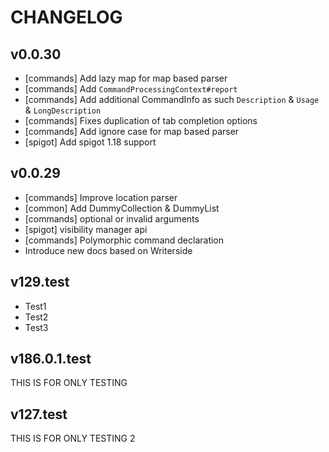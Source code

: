 # CHANGELOG
## v0.0.30
- [commands] Add lazy map for map based parser
- [commands] Add `CommandProcessingContext#report`
- [commands] Add additional CommandInfo as such `Description` & `Usage` & `LongDescription`
- [commands] Fixes duplication of tab completion options
- [commands] Add ignore case for map based parser
- [spigot] Add spigot 1.18 support

## v0.0.29
- [commands] Improve location parser
- [common]  Add DummyCollection & DummyList
- [commands] optional or invalid arguments
- [spigot] visibility manager api
- [commands] Polymorphic command declaration
- Introduce new docs based on Writerside

## v129.test
- Test1
- Test2
- Test3

## v186.0.1.test
THIS IS FOR ONLY TESTING

## v127.test
THIS IS FOR ONLY TESTING 2
